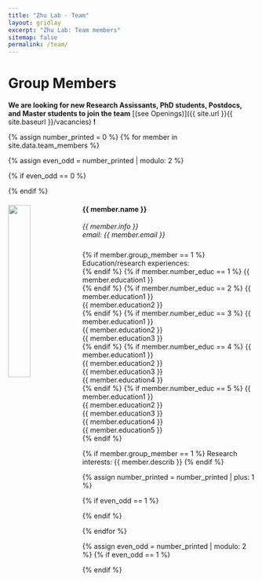 ```yaml
---
title: "Zhu Lab - Team"
layout: gridlay
excerpt: "Zhu Lab: Team members"
sitemap: false
permalink: /team/
---
```


##

# Group Members

 **We are  looking for new Research Assissants, PhD students, Postdocs, and Master students to join the team** [(see Openings)]({{ site.url }}{{ site.baseurl }}/vacancies) **!**


{% assign number_printed = 0 %}
{% for member in site.data.team_members %}

{% assign even_odd = number_printed | modulo: 2 %}

{% if even_odd == 0 %}
<div class="row">
{% endif %}

<div class="col-sm-8 clearfix">
  <img src="{{ site.url }}{{ site.baseurl }}/images/teampic/{{ member.photo }}" class="img-responsive" width="30%" style="float: left" />
  <h4>{{ member.name }}</h4>
  <i>{{ member.info }}<br>email: {{ member.email }}</i><br>
  <h5> </h5>
  
  {% if member.group_member == 1 %}
  Education/research experiences:<br>
  {% endif %}
  {% if member.number_educ == 1 %}
  {{ member.education1 }}<br>
  {% endif %}
  {% if member.number_educ == 2 %}
    {{ member.education1 }}<br>
    {{ member.education2 }}<br>
  {% endif %}
  {% if member.number_educ == 3 %}
  {{ member.education1 }}<br>
  {{ member.education2 }}<br>
  {{ member.education3 }}<br>
  {% endif %}
  {% if member.number_educ == 4 %}
    {{ member.education1 }}<br>
    {{ member.education2 }}<br>
    {{ member.education3 }}<br>
    {{ member.education4 }}<br>
  {% endif %}
  {% if member.number_educ == 5 %}
    {{ member.education1 }}<br>
    {{ member.education2 }}<br>
    {{ member.education3 }}<br>
    {{ member.education4 }}<br>
    {{ member.education5 }}<br>
  {% endif %}
  
  {% if member.group_member == 1 %}
  Research interests: {{ member.describ }}
  {% endif %}

</div>

{% assign number_printed = number_printed | plus: 1 %}

{% if even_odd == 1 %}
</div>
{% endif %}

{% endfor %}

{% assign even_odd = number_printed | modulo: 2 %}
{% if even_odd == 1 %}
</div>
{% endif %}
